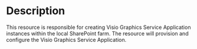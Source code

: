 # Description

This resource is responsible for creating Visio Graphics Service Application
instances within the local SharePoint farm. The resource will provision and
configure the Visio Graphics Service Application.
